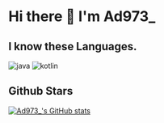 # Hi there 👋 I'm Ad973_
## I know these Languages.

![java](https://img.shields.io/badge/-java-blue?style=for-the-badge&logo=java&logoColor=white)
![kotlin](https://img.shields.io/badge/-kotlin-blue?style=for-the-badge&logo=kotlin&logoColor=white)

## Github Stars

[![Ad973_'s GitHub stats](https://github-readme-stats.vercel.app/api?username=Ad973L)](https://github.com/anuraghazra/github-readme-stats)
